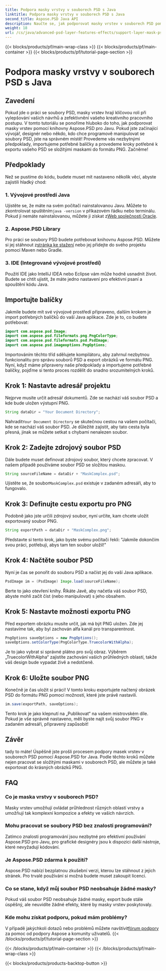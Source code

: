 ```yaml
---
title: Podpora masky vrstvy v souborech PSD s Java
linktitle: Podpora masky vrstvy v souborech PSD s Java
second_title: Aspose.PSD Java API
description: Naučte se, jak podporovat masky vrstev v souborech PSD pomocí Aspose.PSD for Java, prostřednictvím komplexního výukového programu krok za krokem.
weight: 18
url: /cs/java/advanced-psd-layer-features-effects/support-layer-mask-psd-files/
---
```


{{< blocks/products/pf/main-wrap-class >}}
{{< blocks/products/pf/main-container >}}
{{< blocks/products/pf/tutorial-page-section >}}

# Podpora masky vrstvy v souborech PSD s Java

## Zavedení
Pokud jde o práci se soubory PSD, masky vrstev hrají klíčovou roli při vylepšování vašich návrhů a zefektivnění vašeho kreativního pracovního postupu. V tomto tutoriálu se ponoříme hluboko do toho, jak podporovat masky vrstev pomocí knihovny Aspose.PSD pro Javu. Pokud jste začínající vývojář, designér nebo někdo, kdo chce programově manipulovat se soubory PSD, jste na správném místě! Provedeme vás nezbytnými předpoklady, importujeme potřebné balíčky a provedeme kroky potřebné k exportu vašeho PSD se složitými maskami do formátu PNG. Začněme!
## Předpoklady
Než se pustíme do kódu, budete muset mít nastaveno několik věcí, abyste zajistili hladký chod:
### 1. Vývojové prostředí Java
 Ujistěte se, že máte na svém počítači nainstalovanou Javu. Můžete to zkontrolovat spuštěním`java -version` v příkazovém řádku nebo terminálu. Pokud ji nemáte nainstalovanou, můžete ji získat z[Web společnosti Oracle](https://www.oracle.com/java/technologies/javase-jdk11-downloads.html).
### 2. Aspose.PSD Library
Pro práci se soubory PSD budete potřebovat knihovnu Aspose.PSD. Můžete si jej stáhnout z[stránka ke stažení](https://releases.aspose.com/psd/java/) nebo jej přidejte do svého projektu pomocí Maven nebo Gradle.
### 3. IDE (Integrované vývojové prostředí)
Použití IDE jako IntelliJ IDEA nebo Eclipse vám může hodně usnadnit život. Budete se chtít ujistit, že máte jedno nastavení pro efektivní psaní a spouštění kódu Java.
## Importujte balíčky
Jakmile budete mít své vývojové prostředí připraveno, dalším krokem je import potřebných balíčků do vaší Java aplikace. Zde je to, co budete potřebovat:
```java
import com.aspose.psd.Image;
import com.aspose.psd.fileformats.png.PngColorType;
import com.aspose.psd.fileformats.psd.PsdImage;
import com.aspose.psd.imageoptions.PngOptions;
```
Importováním těchto tříd sdělujete kompilátoru, aby zahrnul nezbytnou funkcionalitu pro správu souborů PSD a export obrázků ve formátu PNG.
Nyní, když máme připraveny naše předpoklady a importujeme potřebné balíčky, pojďme si tento proces rozdělit do snadno srozumitelných kroků.
## Krok 1: Nastavte adresář projektu

Nejprve musíte určit adresář dokumentů. Zde se nachází váš soubor PSD a kde bude uložen výstupní PNG.
```java
String dataDir = "Your Document Directory";
```
 Nahradit`Your Document Directory` se skutečnou cestou na vašem počítači, kde se nachází váš soubor PSD. Je důležité zajistit, aby tato cesta byla přesná, jinak se můžete setkat s chybami nenalezen soubor.
## Krok 2: Zadejte zdrojový soubor PSD

Dále budete muset definovat zdrojový soubor, který chcete zpracovat. V našem případě používáme soubor PSD se složitou maskou.
```java
String sourceFileName = dataDir + "MaskComplex.psd";
```
 Ujistěte se, že soubor`MaskComplex.psd` existuje v zadaném adresáři, aby to fungovalo. 
## Krok 3: Definujte cestu exportu pro PNG

Podobně jako jste určili zdrojový soubor, nyní určíte, kam chcete uložit exportovaný soubor PNG.
```java
String exportPath = dataDir + "MaskComplex.png";
```
Představte si tento krok, jako byste svému počítači řekli: "Jakmile dokončím svou práci, potřebuji, abys tam ten soubor uložil!"
## Krok 4: Načtěte soubor PSD

Nyní je čas se ponořit do souboru PSD a načíst jej do vaší Java aplikace.
```java
PsdImage im = (PsdImage) Image.load(sourceFileName);
```
Berte to jako otevření knihy. Říkáte Javě, aby načetla váš soubor PSD, abyste mohli začít číst (nebo manipulovat) s jeho obsahem.
## Krok 5: Nastavte možnosti exportu PNG

Před exportem obrázku musíte určit, jak má být PNG uložen. Zde jej nastavíme tak, aby byl zachován alfa kanál pro transparentnost.
```java
PngOptions saveOptions = new PngOptions();
saveOptions.setColorType(PngColorType.TruecolorWithAlpha);
```
Je to jako vybrat si správné plátno pro svůj obraz. Výběrem „TruecolorWithAlpha“ zajistíte zachování vašich průhledných oblastí, takže váš design bude vypadat živě a nedotčeně.
## Krok 6: Uložte soubor PNG

Konečně je čas uložit si práci! V tomto kroku exportujete načtený obrázek PSD do formátu PNG pomocí možností, které jste právě nastavili.
```java
im.save(exportPath, saveOptions);
```
Tento krok je jako klepnutí na „Publikovat“ na vašem mistrovském díle. Pokud je vše správně nastaveno, měli byste najít svůj soubor PNG v zadaném adresáři, připravený zapůsobit!
## Závěr
tady to máte! Úspěšně jste prošli procesem podpory masek vrstev v souborech PSD pomocí Aspose.PSD for Java. Podle těchto kroků můžete nejen pracovat se složitými maskami v souborech PSD, ale můžete je také exportovat do krásných obrázků PNG. 
## FAQ
### Co je maska vrstvy v souborech PSD?  
Masky vrstev umožňují ovládat průhlednost různých oblastí vrstvy a umožňují tak komplexní kompozice a efekty ve vašich návrzích.
### Mohu pracovat se soubory PSD bez znalosti programování?  
Zatímco znalosti programování jsou nezbytné pro efektivní používání Aspose.PSD pro Javu, pro grafické designéry jsou k dispozici další nástroje, které nevyžadují kódování.
### Je Aspose.PSD zdarma k použití?  
Aspose.PSD nabízí bezplatnou zkušební verzi, kterou lze stáhnout z jejich stránek. Pro trvalé používání si možná budete muset zakoupit licenci.
### Co se stane, když můj soubor PSD neobsahuje žádné masky?  
Pokud váš soubor PSD neobsahuje žádné masky, export bude stále úspěšný, ale neuvidíte žádné efekty, které by masky vrstev poskytovaly.
### Kde mohu získat podporu, pokud mám problémy?  
 V případě jakýchkoli dotazů nebo problémů můžete navštívit[fórum podpory](https://forum.aspose.com/c/psd/34) za pomoc od podpory Aspose a komunity uživatelů.
{{< /blocks/products/pf/tutorial-page-section >}}

{{< /blocks/products/pf/main-container >}}
{{< /blocks/products/pf/main-wrap-class >}}

{{< blocks/products/products-backtop-button >}}
